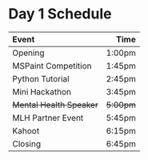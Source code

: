 # Day 1 Schedule

| Event                                |   Time |
| :----------------------------------- | -----: |
| Opening                              | 1:00pm |
| MSPaint Competition                  | 1:45pm |
| Python Tutorial                      | 2:45pm |
| Mini Hackathon                       | 3:45pm |
| ~~Mental Health Speaker~~            | ~~5:00pm~~ |
| MLH Partner Event                    | 5:45pm |
| Kahoot                               | 6:15pm |
| Closing                              | 6:45pm |
